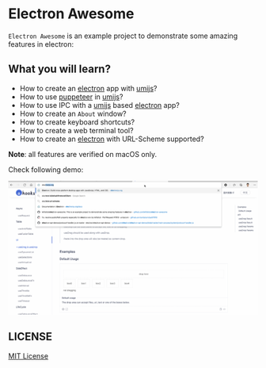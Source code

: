 # Electron Awesome

`Electron Awesome` is an example project to demonstrate some amazing features in electron: 

## What you will learn?

- How to create an [electron] app with [umijs]?
- How to use [puppeteer] in [umijs]?
- How to use IPC with a [umijs] based [electron] app?
- How to create an `About` window?
- How to create keyboard shortcuts?
- How to create a web terminal tool?
- How to create an [electron] with URL-Scheme supported?


**Note**: all features are verified on macOS only.


Check following demo:

![](./demo.gif)

## LICENSE

[MIT License](https://raw.githubusercontent.com/leftstick/electron-awesome/master/LICENSE)


[umijs]: https://umijs.org/
[electron]: https://www.electronjs.org/
[puppeteer]: https://pptr.dev/